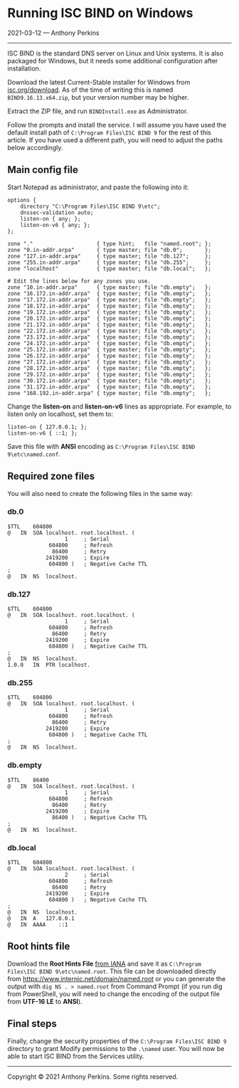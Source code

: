 # Running ISC BIND on Windows
2021-03-12 — Anthony Perkins

---

ISC BIND is the standard DNS server on Linux and Unix systems. It is also packaged for Windows, but
it needs some additional configuration after installation.

Download the latest Current-Stable installer for Windows from
[isc.org/download](https://www.isc.org/download/). As of the time of writing this is named
`BIND9.16.13.x64.zip`, but your version number may be higher.

Extract the ZIP file, and run `BINDInstall.exe` as Administrator.

Follow the prompts and install the service. I will assume you have used the default install path of
`C:\Program Files\ISC BIND 9` for the rest of this article. If you have used a different path, you
will need to adjust the paths below accordingly.

## Main config file

Start Notepad as administrator, and paste the following into it:

```
options {
	directory "C:\Program Files\ISC BIND 9\etc";
	dnssec-validation auto;
	listen-on { any; };
	listen-on-v6 { any; };
};

zone "."                    { type hint;   file "named.root"; };
zone "0.in-addr.arpa"       { type master; file "db.0";       };
zone "127.in-addr.arpa"     { type master; file "db.127";     };
zone "255.in-addr.arpa"     { type master; file "db.255";     };
zone "localhost"            { type master; file "db.local";   };

# Edit the lines below for any zones you use.
zone "10.in-addr.arpa"      { type master; file "db.empty";   };
zone "16.172.in-addr.arpa"  { type master; file "db.empty";   };
zone "17.172.in-addr.arpa"  { type master; file "db.empty";   };
zone "18.172.in-addr.arpa"  { type master; file "db.empty";   };
zone "19.172.in-addr.arpa"  { type master; file "db.empty";   };
zone "20.172.in-addr.arpa"  { type master; file "db.empty";   };
zone "21.172.in-addr.arpa"  { type master; file "db.empty";   };
zone "22.172.in-addr.arpa"  { type master; file "db.empty";   };
zone "23.172.in-addr.arpa"  { type master; file "db.empty";   };
zone "24.172.in-addr.arpa"  { type master; file "db.empty";   };
zone "25.172.in-addr.arpa"  { type master; file "db.empty";   };
zone "26.172.in-addr.arpa"  { type master; file "db.empty";   };
zone "27.172.in-addr.arpa"  { type master; file "db.empty";   };
zone "28.172.in-addr.arpa"  { type master; file "db.empty";   };
zone "29.172.in-addr.arpa"  { type master; file "db.empty";   };
zone "30.172.in-addr.arpa"  { type master; file "db.empty";   };
zone "31.172.in-addr.arpa"  { type master; file "db.empty";   };
zone "168.192.in-addr.arpa" { type master; file "db.empty";   };
```

Change the **listen-on** and **listen-on-v6** lines as appropriate. For example, to listen only on
localhost, set them to:

````
listen-on { 127.0.0.1; };
listen-on-v6 { ::1; };
````

Save this file with **ANSI** encoding as `C:\Program Files\ISC BIND 9\etc\named.conf`.

## Required zone files

You will also need to create the following files in the same way:

### db.0

```
$TTL	604800
@	IN	SOA	localhost. root.localhost. (
			      1		; Serial
			 604800		; Refresh
			  86400		; Retry
			2419200		; Expire
			 604800 )	; Negative Cache TTL
;
@	IN	NS	localhost.
```

### db.127

```
$TTL	604800
@	IN	SOA	localhost. root.localhost. (
			      1		; Serial
			 604800		; Refresh
			  86400		; Retry
			2419200		; Expire
			 604800 )	; Negative Cache TTL
;
@	IN	NS	localhost.
1.0.0	IN	PTR	localhost.
```

### db.255

```
$TTL	604800
@	IN	SOA	localhost. root.localhost. (
			      1		; Serial
			 604800		; Refresh
			  86400		; Retry
			2419200		; Expire
			 604800 )	; Negative Cache TTL
;
@	IN	NS	localhost.
```

### db.empty

```
$TTL	86400
@	IN	SOA	localhost. root.localhost. (
			      1		; Serial
			 604800		; Refresh
			  86400		; Retry
			2419200		; Expire
			  86400 )	; Negative Cache TTL
;
@	IN	NS	localhost.
```

### db.local

```
$TTL	604800
@	IN	SOA	localhost. root.localhost. (
			      2		; Serial
			 604800		; Refresh
			  86400		; Retry
			2419200		; Expire
			 604800 )	; Negative Cache TTL
;
@	IN	NS	localhost.
@	IN	A	127.0.0.1
@	IN	AAAA	::1
```

## Root hints file

Download the **Root Hints File** [from IANA](https://www.iana.org/domains/root/files) and save it as
`C:\Program Files\ISC BIND 9\etc\named.root`. This file can be downloaded directly from
https://www.internic.net/domain/named.root or you can generate the output with `dig NS . >
named.root` from Command Prompt (if you run dig from PowerShell, you will need to change the
encoding of the output file from **UTF-16 LE** to **ANSI**).

## Final steps

Finally, change the security properties of the `C:\Program Files\ISC BIND 9` directory to grant
Modify permissions to the `.\named` user. You will now be able to start ISC BIND from the Services
utility.

---

Copyright © 2021 Anthony Perkins. Some rights reserved.
